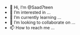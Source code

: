 - 👋 Hi, I’m @Saad7teen
- 👀 I’m interested in ...
- 🌱 I’m currently learning ...
- 💞️ I’m looking to collaborate on ...
- 📫 How to reach me ...

<!---
Saad7teen/Saad7teen is a ✨ special ✨ repository because its `README.md` (this file) appears on your GitHub profile.
You can click the Preview link to take a look at your changes.
--->
